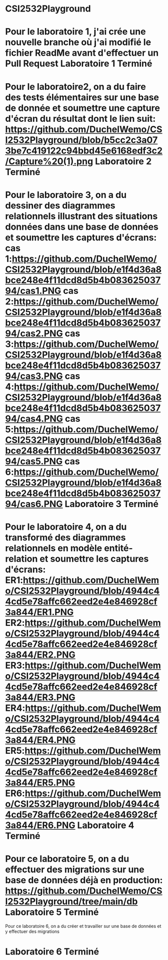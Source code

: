 # CSI2532Playground

Pour le laboratoire 1, j'ai crée une nouvelle branche où j'ai modifié le fichier ReadMe avant d'effectuer un Pull Request
Laboratoire 1 Terminé
===================================================================================================================================================================================
Pour le laboratoire2, on a du faire des tests élémentaires sur une base de donnée et soumettre une capture d'écran du résultat dont le lien suit:
https://github.com/DuchelWemo/CSI2532Playground/blob/b5cc2c3a073be7c419122c94bbd45e6168edf3c2/Capture%20(1).png
Laboratoire 2 Terminé
===================================================================================================================================================================================
Pour le laboratoire 3, on a du dessiner des diagrammes relationnels illustrant des situations données dans une base de données et soumettre les captures d'écrans:
cas 1:https://github.com/DuchelWemo/CSI2532Playground/blob/e1f4d36a8bce248e4f11dcd8d5b4b08362503794/cas1.PNG
cas 2:https://github.com/DuchelWemo/CSI2532Playground/blob/e1f4d36a8bce248e4f11dcd8d5b4b08362503794/cas2.PNG
cas 3:https://github.com/DuchelWemo/CSI2532Playground/blob/e1f4d36a8bce248e4f11dcd8d5b4b08362503794/cas3.PNG
cas 4:https://github.com/DuchelWemo/CSI2532Playground/blob/e1f4d36a8bce248e4f11dcd8d5b4b08362503794/cas4.PNG
cas 5:https://github.com/DuchelWemo/CSI2532Playground/blob/e1f4d36a8bce248e4f11dcd8d5b4b08362503794/cas5.PNG
cas 6:https://github.com/DuchelWemo/CSI2532Playground/blob/e1f4d36a8bce248e4f11dcd8d5b4b08362503794/cas6.PNG
Laboratoire 3 Terminé
===================================================================================================================================================================================
Pour le laboratoire 4, on a du transformé des diagrammes relationnels en modèle entité-relation et soumettre les captures d'écrans:
ER1:https://github.com/DuchelWemo/CSI2532Playground/blob/4944c44cd5e78affc662eed2e4e846928cf3a844/ER1.PNG
ER2:https://github.com/DuchelWemo/CSI2532Playground/blob/4944c44cd5e78affc662eed2e4e846928cf3a844/ER2.PNG
ER3:https://github.com/DuchelWemo/CSI2532Playground/blob/4944c44cd5e78affc662eed2e4e846928cf3a844/ER3.PNG
ER4:https://github.com/DuchelWemo/CSI2532Playground/blob/4944c44cd5e78affc662eed2e4e846928cf3a844/ER4.PNG
ER5:https://github.com/DuchelWemo/CSI2532Playground/blob/4944c44cd5e78affc662eed2e4e846928cf3a844/ER5.PNG
ER6:https://github.com/DuchelWemo/CSI2532Playground/blob/4944c44cd5e78affc662eed2e4e846928cf3a844/ER6.PNG
Laboratoire 4 Terminé
===================================================================================================================================================================================
Pour ce laboratoire 5, on a du effectuer des migrations sur une base de données déjà en production:
https://github.com/DuchelWemo/CSI2532Playground/tree/main/db
Laboratoire 5 Terminé
=================================================================================================================================================================================
Pour ce laboratoire 6, on a du créer et travailler sur une base de données et y effectuer des migrations

Laboratoire 6 Terminé
=================================================================================================================================================================================

